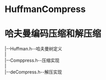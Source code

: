 # HuffmanCompress
# 哈夫曼编码压缩和解压缩
|--Huffman.h--哈夫曼树定义  
|  
|--Comppress.h--压缩实现  
|  
|--deCompress.h--解压实现  

